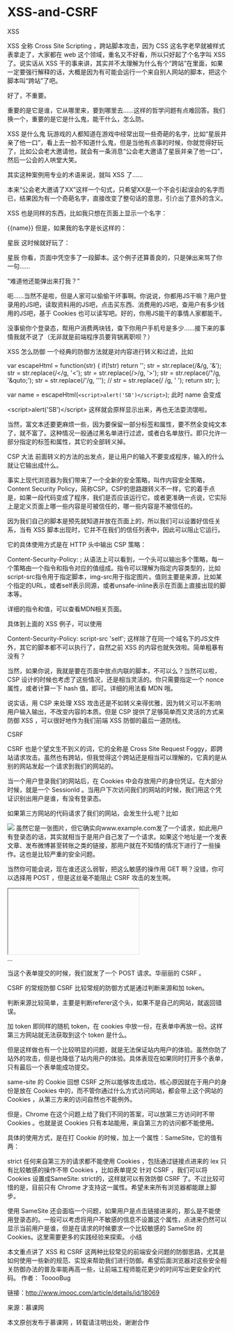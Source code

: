 # XSS-and-CSRF
XSS

XSS 全称 Cross Site Scripting ，跨站脚本攻击，因为 CSS 这名字老早就被样式表拿走了，大家都在 web 这个领域，重名又不好看，所以只好起了个名字叫 XSS 了。说实话从 XSS 干的事来讲，其实并不太理解为什么有个“跨站”在里面，如果一定要强行解释的话，大概是因为有可能会运行一个来自别人网站的脚本，把这个脚本叫“跨站”了吧。

好了，不重要。

重要的是它是谁，它从哪里来，要到哪里去……这样的哲学问题有点难回答。我们换一个，重要的是它是什么鬼，能干什么，怎么防。

XSS 是什么鬼
玩游戏的人都知道在游戏中经常出现一些奇葩的名字，比如“星辰并亲了他一口”，看上去一脸不知道什么鬼，但是当他有点事的时候，你就觉得好玩了，比如公会老大邀请他，就会有一条消息“公会老大邀请了星辰并亲了他一口”，然后一公会的人哄堂大笑。

其实这种案例用专业的术语来说，就叫 XSS 了……

本来“公会老大邀请了XX”这样一个句式，只希望XX是一个不会引起误会的名字而已，结果因为有一个奇葩名字，直接改变了整句话的意思，引介出了意外的含义。

XSS 也是同样的东西，比如我只想在页面上显示一个名字：

<span class="name">{{name}}</span>
但是，如果我的名字是长这样的：

星辰<script>alert('SB')</script>
这时候就好玩了：

<span class="name">星辰<script>alert('SB')</script></span>
你看，页面中凭空多了一段脚本。这个例子还算善良的，只是弹出来骂了你一句……

“难道他还能弹出来打我？”

呃……当然不是啦，但是人家可以偷偷干坏事啊。你说说，你都用JS干嘛？用户登录用的JS吧，读取资料用的JS吧，点击买东西、消费用的JS吧，查用户有多少钱用的JS吧，基于 Cookies 也可以读写吧。好的，你用JS能干的事情人家都能干。

没事偷你个登录态，帮用户消费两块钱，查下你用户手机号是多少……接下来的事情我就不说了（无非就是前端程序员要背锅离职呗？）

XSS 怎么防御
一个经典的防御方法就是对内容进行转义和过滤，比如

var escapeHtml = function(str) {
    if(!str) return '';
    str = str.replace(/&/g, '&amp;');
    str = str.replace(/</g, '&lt;');
    str = str.replace(/>/g, '&gt;');
    str = str.replace(/"/g, '&quto;');
    str = str.replace(/'/g, '&#39;');
    // str = str.replace(/ /g, '&#32;');
    return str;
};

var name = escapeHtml(`<script>alert('SB')</script>`);
此时 name 会变成

&lt;script&gt;alert(&#39;SB&#39;)&lt;/script&gt;
这样就会原样显示出来，再也无法耍流氓啦。

当然，富文本还要更麻烦一些，因为要保留一部分标签和属性，要不然全变纯文本了，就不富了。这种情况一般通过黑名单进行过滤，或者白名单放行。即只允许一部分指定的标签和属性，其它的全部转义掉。

CSP 大法
前面转义的方法的出发点，是让用户的输入不要变成程序，输入的什么就让它输出成什么。

事实上现代浏览器为我们带来了一个全新的安全策略，叫作内容安全策略，Content Security Policy，简称CSP。CSP的思路跟转义不一样，它的着手点是，如果一段代码变成了程序，我们是否应该运行它。或者更准确一点说，它实际上是定义页面上哪一些内容是可被信任的，哪一些内容是不被信任的。

因为我们自己的脚本是预先就知道并放在页面上的，所以我们可以设置好信任关系，当有 XSS 脚本出现时，它并不在我们的信任列表中，因此可以阻止它运行。

它的具体使用方式是在 HTTP 头中输出 CSP 策略：

Content-Security-Policy: <policy-directive>; <policy-directive>
从语法上可以看到，一个头可以输出多个策略，每一个策略由一个指令和指令对应的值组成。指令可以理解为指定内容类型的，比如script-src指令用于指定脚本，img-src用于指定图片。值则主要是来源，比如某个指定的URL，或者self表示同源，或者unsafe-inline表示在页面上直接出现的脚本等。

详细的指令和值，可以查看MDN相关页面。

具体到上面的 XSS 例子，可以使用

Content-Security-Policy: script-src 'self';
这样除了在同一个域名下的JS文件外，其它的脚本都不可以执行了，自然之前 XSS 的内容也就失效啦。简单粗暴有没有？

当然，如果你说，我就是要在页面中放点内联的脚本，不可以么？当然可以啦，CSP 设计的时候也考虑了这些情况，还是相当灵活的。你只需要指定一个 nonce 属性，或者计算一下 hash 值，即可。详细的用法看 MDN 哦。

说实话，用 CSP 来处理 XSS 攻击还是不如转义来得优雅，因为转义可以不影响用户输入输出，不改变内容的本质。但是 CSP 提供了足够简单而又灵活的方式来防御 XSS ，可以很好地作为我们前端 XSS 防御的最后一道防线。

CSRF

CSRF 也是个望文生不到义的词，它的全称是 Cross Site Request Foggy，即跨站请求攻击。虽然也有跨站，但我觉得这个跨站还是相当可以理解的，它真的是从别的网站发起一个请求到我们的网站的。

当一个用户登录我们的网站后，在 Cookies 中会存放用户的身份凭证。在大部分时候，就是一个 SessionId 。当用户下次访问我们的网站的时候，我们用这个凭证识别出用户是谁，有没有登录态。

如果第三方网站的代码请求了我们的网站，会发生什么呢？比如

<img src="http://www.example.com/haha" />
虽然它是一张图片，但它确实向www.example.com发了一个请求，如此用户有登录态的话，其实就相当于是用户自己发了一个请求。如果这个地址是一个发表文章、发布微博甚至转账之类的链接，那用户就在不知情的情况下进行了一些操作。这也是比较严重的安全问题。

当然你可能会说，现在谁还这么弱智，把这么敏感的操作用 GET 啊？没错，你可以选择用 POST ，但是这丝毫不能阻止 CSRF 攻击的发生啊。

<iframe name="test"></iframe>
<form target="test" method="post" action="http://www.example.com/haha">
    ...
</form>
当这个表单提交的时候，我们就发了一个 POST 请求。华丽丽的 CSRF 。

CSRF 的常规防御
CSRF 比较常规的防御方式是通过判断来源和加 token。

判断来源比较简单，主要是判断referer这个头，如果不是自己的网站，就返回错误。

加 token 即同样的随机 token，在 cookies 中放一份，在表单中再放一份。这样第三方网站就无法获取到这个 token 是什么。

但是这样做也有一个比较明显的问题，就是无法保证站内用户的体验。虽然你防了站外的攻击，但是也降低了站内用户的体验。具体表现在如果同时打开多个表单，只有最后一个表单能成功提交。

same-site 的 Cookie
回想 CSRF 之所以能够攻击成功，核心原因就在于用户的身份是放在 Cookies 中的，而不管你通过什么方式访问网站，都会带上这个网站的 Cookies ，从第三方来的访问自然也不能例外。

但是，Chrome 在这个问题上给了我们不同的答案，可以放第三方访问时不带 Cookies 。也就是说 Cookies 只有本站能用，来自第三方的访问都不能使用。

具体的使用方式，是在打 Cookie 的时候，加上一个属性：SameSite，它的值有两：

strict 任何来自第三方的请求都不能使用 Cookies ，包括通过链接点进来的
lex 只有比较敏感的操作不带 Cookies ，比如表单提交
针对 CSRF ，我们可以将 Cookies 设置成SameSite: strict的，这样就可以有效防御 CSRF 了。不过比较可惜的是，目前只有 Chrome 才支持这一属性。希望未来所有浏览器都能跟上脚步。

使用 SameSite 还会面临一个问题，如果用户是点击链接进来的，那么是不能使用登录态的。一般可以考虑将用户不敏感的信息不设置这个属性，点进来仍然可以显示当前用户是谁，但是在请求的时候要求一个比较敏感的 SameSite 的 Cookies。这里需要更多的实践经验来探索。
小结

本文重点讲了 XSS 和 CSRF 这两种比较常见的前端安全问题的防御思路，尤其是如何使用一些新的规范、实现来帮助我们进行防御。希望后面浏览器对这些安全相关防御办法的普及率能再高一些，让前端工程师能花更少的时间写出更安全的代码。
作者： TooooBug

链接：http://www.imooc.com/article/details/id/18069

来源：慕课网

本文原创发布于慕课网 ，转载请注明出处，谢谢合作
